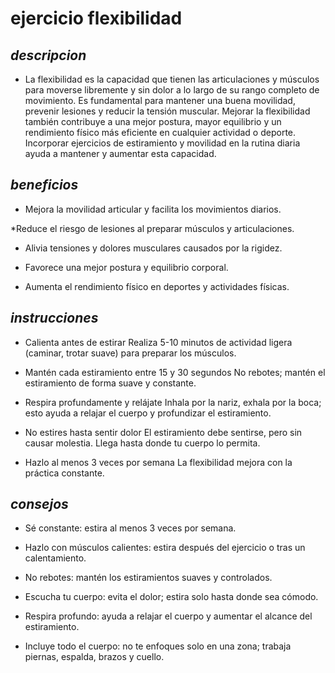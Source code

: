 # ejercicio flexibilidad

## *descripcion*
* La flexibilidad es la capacidad que tienen las articulaciones y músculos para moverse libremente y sin dolor a lo largo de su rango completo de movimiento. Es fundamental para mantener una buena movilidad, prevenir lesiones y reducir la tensión muscular. Mejorar la flexibilidad también contribuye a una mejor postura, mayor equilibrio y un rendimiento físico más eficiente en cualquier actividad o deporte. Incorporar ejercicios de estiramiento y movilidad en la rutina diaria ayuda a mantener y aumentar esta capacidad.

## *beneficios*
* Mejora la movilidad articular y facilita los movimientos diarios.

*Reduce el riesgo de lesiones al preparar músculos y articulaciones.

* Alivia tensiones y dolores musculares causados por la rigidez.

* Favorece una mejor postura y equilibrio corporal.

* Aumenta el rendimiento físico en deportes y actividades físicas.

## *instrucciones*
* Calienta antes de estirar
Realiza 5-10 minutos de actividad ligera (caminar, trotar suave) para preparar los músculos.

* Mantén cada estiramiento entre 15 y 30 segundos
No rebotes; mantén el estiramiento de forma suave y constante.

* Respira profundamente y relájate
Inhala por la nariz, exhala por la boca; esto ayuda a relajar el cuerpo y profundizar el estiramiento.

* No estires hasta sentir dolor
El estiramiento debe sentirse, pero sin causar molestia. Llega hasta donde tu cuerpo lo permita.

* Hazlo al menos 3 veces por semana
La flexibilidad mejora con la práctica constante.

## *consejos*

* Sé constante: estira al menos 3 veces por semana.

* Hazlo con músculos calientes: estira después del ejercicio o tras un calentamiento.

* No rebotes: mantén los estiramientos suaves y controlados.

* Escucha tu cuerpo: evita el dolor; estira solo hasta donde sea cómodo.

* Respira profundo: ayuda a relajar el cuerpo y aumentar el alcance del estiramiento.

* Incluye todo el cuerpo: no te enfoques solo en una zona; trabaja piernas, espalda, brazos y cuello.
